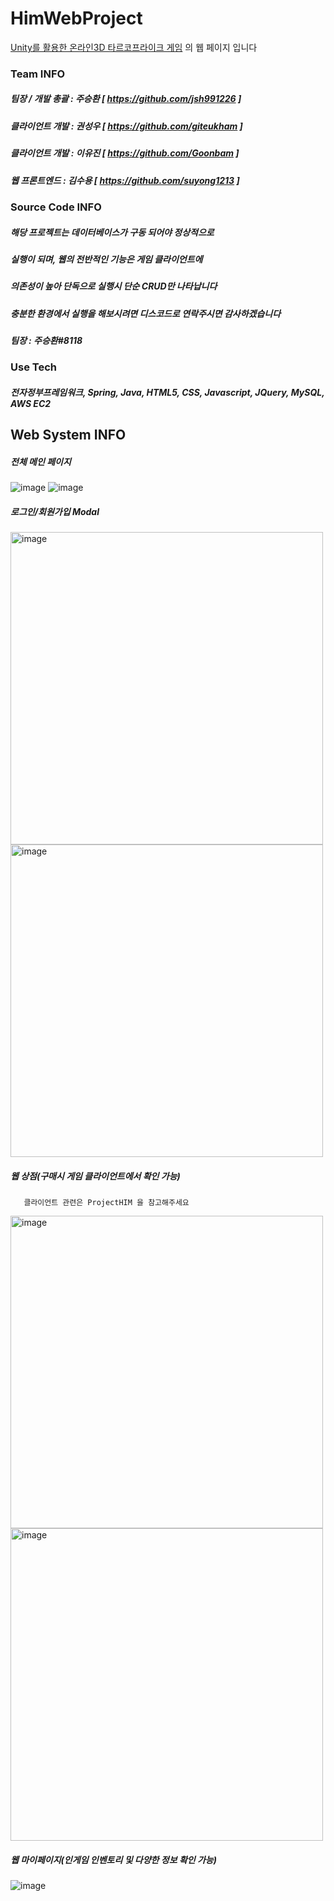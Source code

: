 # HimWebProject
[Unity를 활용한 온라인3D 타르코프라이크 게임](https://github.com/jsh991226/ProjectHIM) 의 웹 페이지 입니다

### Team INFO
##### 팀장 / 개발 총괄 : 주승환 [ https://github.com/jsh991226 ]
##### 클라이언트 개발 : 권성우 [ https://github.com/giteukham ]
##### 클라이언트 개발 : 이유진 [ https://github.com/Goonbam ]
##### 웹 프론트엔드 : 김수용 [ https://github.com/suyong1213 ]

### Source Code INFO
##### 해당 프로젝트는 데이터베이스가 구동 되어야 정상적으로
##### 실행이 되며, 웹의 전반적인 기능은 게임 클라이언트에
##### 의존성이 높아 단독으로 실행시 단순 CRUD만 나타납니다
##### 충분한 환경에서 실행을 해보시려면 디스코드로 연락주시면 감사하겠습니다
##### 팀장 : 주승환#8118

### Use Tech
##### 전자정부프레임워크, Spring, Java, HTML5, CSS, Javascript, JQuery, MySQL, AWS EC2

## Web System INFO

##### 전체 메인 페이지
![image](https://github.com/jsh991226/HimWebProject/assets/81565737/1390da56-6f96-4305-ace1-5b8e9cdd5bcb)
![image](https://github.com/jsh991226/HimWebProject/assets/81565737/2c8fbbbd-7d97-46d8-8e0e-7d30caeebf69)

##### 로그인/회원가입 Modal
<img width="500" alt="image" src="https://github.com/jsh991226/HimWebProject/assets/81565737/49cf6d2f-aa01-46af-8553-8b1536b531f2">
<img width="500" alt="image" src="https://github.com/jsh991226/HimWebProject/assets/81565737/3c8d197c-1ae0-4643-b100-132ff6760131">

##### 웹 상점(구매시 게임 클라이언트에서 확인 가능)
       클라이언트 관련은 ProjectHIM 을 참고해주세요
<img width="500" alt="image" src="https://github.com/jsh991226/HimWebProject/assets/81565737/c43a1c24-3fc3-4b26-8437-3e3a18b3e7f1">
<img width="500" alt="image" src="https://github.com/jsh991226/HimWebProject/assets/81565737/f8e84b91-8f53-4f2e-a6ed-7a54f15b23e5">

##### 웹 마이페이지(인게임 인벤토리 및 다양한 정보 확인 가능)
![image](https://github.com/jsh991226/HimWebProject/assets/81565737/fdf043aa-c5be-4d1f-97c9-949a71d1c6e4)
